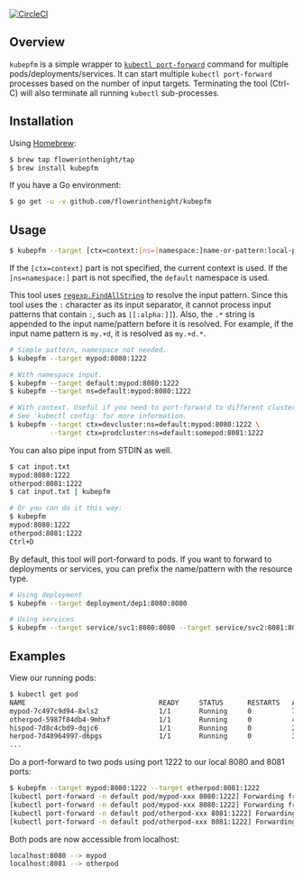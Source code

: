 [![CircleCI](https://circleci.com/gh/flowerinthenight/kubepfm/tree/master.svg?style=svg)](https://circleci.com/gh/flowerinthenight/kubepfm/tree/master)

## Overview

`kubepfm` is a simple wrapper to [`kubectl port-forward`](https://kubernetes.io/docs/tasks/access-application-cluster/port-forward-access-application-cluster/) command for multiple pods/deployments/services. It can start multiple `kubectl port-forward` processes based on the number of input targets. Terminating the tool (Ctrl-C) will also terminate all running `kubectl` sub-processes.

## Installation

Using [Homebrew](https://brew.sh/):
```bash
$ brew tap flowerinthenight/tap
$ brew install kubepfm
```

If you have a Go environment:
```bash
$ go get -u -v github.com/flowerinthenight/kubepfm
```

## Usage

```bash
$ kubepfm --target [ctx=context:[ns=]namespace:]name-or-pattern:local-port:remote-port [--target ...]
```
If the `[ctx=context]` part is not specified, the current context is used. If the `[ns=namespace:]` part is not specified, the `default` namespace is used.

This tool uses [`regexp.FindAllString`](https://golang.org/pkg/regexp/#Regexp.FindAllString) to resolve the input pattern. Since this tool uses the `:` character as its input separator, it cannot process input patterns that contain `:`, such as `[[:alpha:]]`). Also, the `.*` string is appended to the input name/pattern before it is resolved. For example, if the input name pattern is `my.+d`, it is resolved as `my.+d.*`.

```bash
# Simple pattern, namespace not needed.
$ kubepfm --target mypod:8080:1222

# With namespace input.
$ kubepfm --target default:mypod:8080:1222
$ kubepfm --target ns=default:mypod:8080:1222

# With context. Useful if you need to port-forward to different clusters in one go.
# See 'kubectl config' for more information.
$ kubepfm --target ctx=devcluster:ns=default:mypod:8080:1222 \
          --target ctx=prodcluster:ns=default:somepod:8081:1222
```

You can also pipe input from STDIN as well.
```bash
$ cat input.txt
mypod:8080:1222
otherpod:8081:1222
$ cat input.txt | kubepfm

# Or you can do it this way:
$ kubepfm
mypod:8080:1222
otherpod:8081:1222
Ctrl+D
```

By default, this tool will port-forward to pods. If you want to forward to deployments or services, you can prefix the name/pattern with the resource type.

```bash
# Using deployment
$ kubepfm --target deployment/dep1:8080:8080

# Using services
$ kubepfm --target service/svc1:8080:8080 --target service/svc2:8081:80
```

## Examples

View our running pods:
```bash
$ kubectl get pod
NAME                                 READY     STATUS      RESTARTS   AGE
mypod-7c497c9d94-8xls2               1/1       Running     0          7d
otherpod-5987f84db4-9mhxf            1/1       Running     0          4d
hispod-7d8c4cbd9-dqjc6               1/1       Running     0          21d
herpod-7d48964997-d6pgs              1/1       Running     0          3d
...
```

Do a port-forward to two pods using port 1222 to our local 8080 and 8081 ports:
```bash
$ kubepfm --target mypod:8080:1222 --target otherpod:8081:1222
[kubectl port-forward -n default pod/mypod-xxx 8080:1222] Forwarding from 127.0.0.1:8080 -> 1222
[kubectl port-forward -n default pod/mypod-xxx 8080:1222] Forwarding from [::1]:8080 -> 1222
[kubectl port-forward -n default pod/otherpod-xxx 8081:1222] Forwarding from 127.0.0.1:8081 -> 1222
[kubectl port-forward -n default pod/otherpod-xxx 8081:1222] Forwarding from [::1]:8081 -> 1222
```

Both pods are now accessible from localhost:
```bash
localhost:8080 --> mypod
localhost:8081 --> otherpod
```
